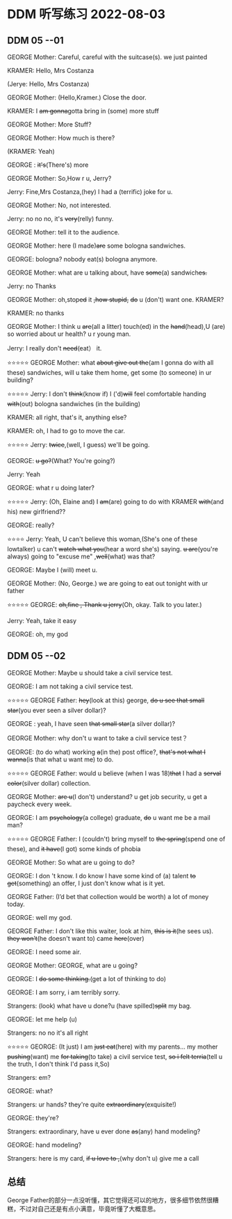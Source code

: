 # DDM 听写练习 2022-08-03

## DDM 05 --01

GEORGE Mother: Careful, careful with the suitcase(s). we just painted

KRAMER: Hello, Mrs Costanza

(Jerye: Hello, Mrs Costanza)

GEORGE Mother: (Hello,Kramer.) Close the door.

KRAMER:  I ~~am gonna~~gotta bring in (some) more stuff

GEORGE Mother: More Stuff?

GEORGE Mother: How much is there?

(KRAMER: Yeah)

GEORGE : ~~it's~~(There's) more

GEORGE Mother: So,How r u, Jerry?

Jerry: Fine,Mrs Costanza,(hey) I had a (terrific) joke for u.

GEORGE Mother: No, not interested.

Jerry: no no no, it's ~~very~~(relly) funny.

GEORGE Mother: tell it to the audience.

GEORGE Mother: here (I made)~~are~~ some bologna sandwiches.

GEORGE: bologna? nobody eat(s) bologna anymore.

GEORGE Mother: what are u talking about, have ~~some~~(a) sandwich~~es.~~

Jerry: no Thanks 

GEORGE Mother: oh,stop~~ed~~ it ~~,how stupid,~~ ~~do~~ u (don't) want one. KRAMER?

KRAMER: no thanks

GEORGE Mother: I think u ~~are~~(all a litter) touch(ed) in the ~~hand~~(head),U (are) so worried about ur health? u r young man.

Jerry: I really don't ~~need~~(eat） it.

⭐️⭐️⭐️⭐️⭐️ GEORGE Mother: what ~~about give out the~~(am I gonna do with all these) sandwiches, will u take them home, get some (to someone) in ur building?

⭐️⭐️⭐️⭐️⭐️ Jerry: I don't ~~think~~(know if) I ('d)~~will~~ feel comfortable handing ~~with~~(out) bologna sandwiches (in the building)

KRAMER: all right, that's it, anything else?

KRAMER: oh, I had to go to move the car.

⭐️⭐️⭐️⭐️⭐️ Jerry: ~~twice~~,(well, I guess) we'll be going.

GEORGE: ~~u go?~~(What? You're going?)

Jerry: Yeah 

GEORGE: what r u doing later?

⭐️⭐️⭐️⭐️⭐️ Jerry: (Oh, Elaine and) I ~~am~~(are) going to do with KRAMER ~~with~~(and his) new girlfriend??

GEORGE: really?

⭐️⭐️⭐️⭐️ Jerry: Yeah, U can't believe this woman,(She's one of these lowtalker) u can't ~~watch what you~~(hear a word she's) saying. ~~u are~~(you're always) going to "excuse me" ,~~well~~(what) was that?

GEORGE: Maybe I (will) meet u.

GEORGE Mother: (No, George.) we are going to eat out tonight with ur father

⭐️⭐️⭐️⭐️⭐️ GEORGE: ~~oh,fine , Thank u jerry~~(Oh, okay. Talk to you later.)

Jerry: Yeah, take it easy

GEORGE: oh, my god



## DDM 05 --02

GEORGE Mother: Maybe u should take a civil service test.

GEORGE: I am not taking a civil service test.

⭐️⭐️⭐️⭐️⭐️  GEORGE Father: ~~hey~~(look at this) george, ~~do u see that small star~~(you ever seen a silver dollar)?

GEORGE : yeah, I have seen ~~that small star~~(a silver dollar)?

GEORGE Mother: why don't u want to take a civil service test？

GEORGE: (to do what) working ~~a~~(in the) post office?, ~~that's not what I wanna~~(is that what u want me) to do.

⭐️⭐️⭐️⭐️⭐️ GEORGE Father: would u believe (when I was 18)~~that~~ I had a ~~serval color~~(silver dollar) collection.

GEORGE Mother: ~~are u~~(I don't) understand? u get job security, u get a paycheck every week.

GEORGE: I am ~~psychology~~(a college) graduate, ~~do~~ u want me be a mail man?

⭐️⭐️⭐️⭐️⭐️ GEORGE Father: I (couldn't) bring myself to ~~the spring~~(spend one of these), and ~~it have~~(I got) some kinds of phobia

GEORGE Mother: So what are u going to do?

GEORGE: I don 't know. I do know I have some kind of (a) talent ~~to get~~(something) an offer, I just don't know what is it yet.

GEORGE Father: (I’d bet that collection would be worth) a lot  of money today.

GEORGE: well my god.

GEORGE Father: I don't like this waiter, look at him, ~~this is it~~(he sees us). ~~they won't~~(he doesn't want to) came ~~here~~(over)

GEORGE: I need some air.

GEORGE Mother: GEORGE, what are u going?

GEORGE: I ~~do some thinking.~~(get a lot of thinking to do)

GEORGE: I am sorry, i am terribly sorry.

Strangers: (look) what have u done?u (have spilled)~~split~~ my bag.

GEORGE: let me help (u)

Strangers: no no it's all right

⭐️⭐️⭐️⭐️⭐ GEORGE: (It just) I am ~~just eat~~(here) with my parents... my mother ~~pushing~~(want) me ~~for taking~~(to take) a civil service test, ~~so i felt terria~~(tell u the truth, I don't think I'd pass it,So)

Strangers: em?

GEORGE: what?


Strangers: ur hands? they're quite ~~extraordinary~~(exquisite!)

GEORGE: they're?

Strangers: extraordinary, have u ever done ~~as~~(any) hand modeling?

GEORGE: hand modeling?

Strangers: here is my card, ~~if u love to ,~~(why don't u) give me a call

## 总结

George Father的部分一点没听懂，其它觉得还可以的地方，很多细节依然很糟糕，不过对自己还是有点小满意，毕竟听懂了大概意思。

